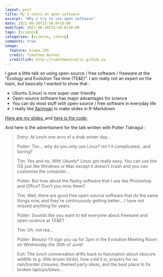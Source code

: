 ```yaml
---
layout: post
title: My 2-cents on open software
excerpt: "Why I try to use open software"
date: 2021-06-30T15:58:0+10:00
modified: 2021-06-30T15:58:0+10:00
tags: [science]
categories: [science, coding]
comments: true
image:
  feature: kiama.JPG
  credit: Timothee Bonnet
  creditlink: http://timotheenivalis.github.io
---
```


I gave a little talk on using open-source / free software / freeware at the "Ecology and Evolution Tea time (TE&E)". 
I am really not an expert on the topic, but basically I wanted to show that :

* Ubuntu (Linux) is now super user friendly
* Open-source software has major advantages for science
* You can do most stuff with open-source / free software in everyday life
* I really like [Xaringan](https://github.com/yihui/xaringan) to make slides in R-Markdown

[Here are my slides: ](http://timotheenivalis.github.io/Rnotebooks/openstuff.html) and 
[here is the code: ](https://github.com/timotheenivalis/OpenStuff_TEE)


And here is the advertisment for the talk written with Putter Tiatragul :

> Entry: At lunch one arvo of a drab winter day…
>
>
> Putter: Tim... why do you only use Linux? Isn't it complicated...and boring?
>
> Tim: Yes and no. With Ubuntu* Linux got really easy. You can use the OS just like Windows or Mac except it doesn't crash and you can customise the computer...
>
> Putter: But how about the flashy software that I use like Photoshop and Office? Don't you miss them?
>
> Tim: Well, there are good free open-source software that do the same things now, and they're continuously getting better... I have not missed anything for years.
>
> Putter: Sounds like you want to tell everyone about freeware and open-science at TE&E?
>
> Tim: Uh, not rea...
>
> Putter: Beauty! I'll sign you up for 2pm in the Evolution Meeting Room on Wednesday the 30th of June!
>
>
> Exit: The lunch conversation drifts back to fascination about obscure wildlife (e.g. little brown birds), how cold it is, prayers for no rain/border closures, themed party ideas, and the best place to fix broken laptops/bikes...



